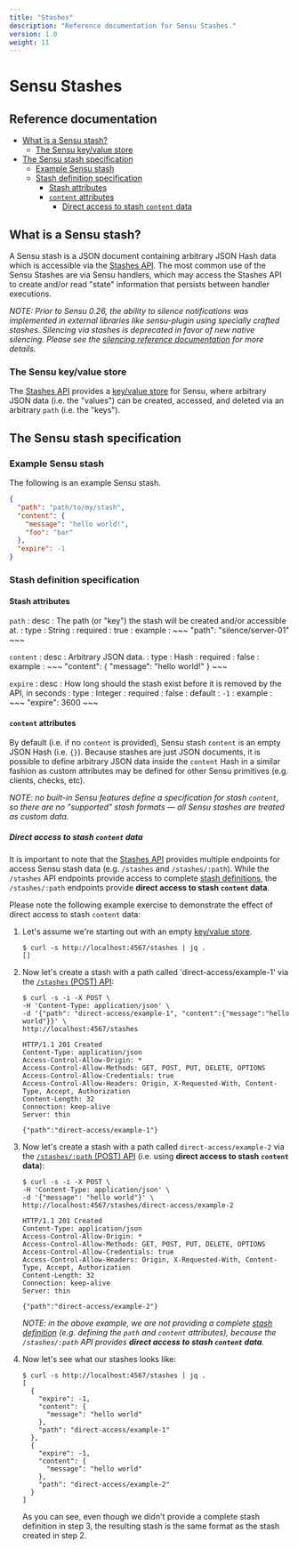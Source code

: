 ```yaml
---
title: "Stashes"
description: "Reference documentation for Sensu Stashes."
version: 1.0
weight: 11
---
```


# Sensu Stashes

## Reference documentation

- [What is a Sensu stash?](#what-is-a-sensu-stash)
  - [The Sensu key/value store](#the-sensu-keyvalue-store)
- [The Sensu stash specification](#the-sensu-stash-specification)
  - [Example Sensu stash](#example-sensu-stash)
  - [Stash definition specification](#stash-definition-specification)
    - [Stash attributes](#stash-attributes)
    - [`content` attributes](#content-attributes)
      - [Direct access to stash `content` data](#direct-access-to-stash-content-data)

## What is a Sensu stash?

A Sensu stash is a JSON document containing arbitrary JSON Hash data which is
accessible via the [Stashes API][1]. The most common use of the Sensu Stashes
are via Sensu handlers, which may access the Stashes API to create and/or read
"state" information that persists between handler executions.

_NOTE: Prior to Sensu 0.26, the ability to silence notifications was
implemented in external libraries like sensu-plugin using specially
crafted stashes. Silencing via stashes is deprecated in favor of new
native silencing. Please see the [silencing reference documentation][7] for
more details._

### The Sensu key/value store

The [Stashes API][1] provides a [key/value store][1] for Sensu, where arbitrary
JSON data (i.e. the "values") can be created, accessed, and deleted via an
arbitrary `path` (i.e. the "keys").

## The Sensu stash specification

### Example Sensu stash

The following is an example Sensu stash.

~~~ json
{
  "path": "path/to/my/stash",
  "content": {
    "message": "hello world!",
    "foo": "bar"
  },
  "expire": -1
}
~~~

### Stash definition specification

#### Stash attributes

`path`
: desc
  : The path (or "key") the stash will be created and/or accessible at.
: type
  : String
: required
  : true
: example
  : ~~~
    "path": "silence/server-01"
    ~~~

`content`
: desc
  : Arbitrary JSON data.
: type
  : Hash
: required
  : false
: example
  : ~~~
    "content": {
      "message": "hello world!"
    }
    ~~~  

`expire`
: desc
  : How long should the stash exist before it is removed by the API, in seconds
: type
  : Integer
: required
  : false
: default
  : `-1`
: example
  : ~~~
    "expire": 3600
    ~~~

#### `content` attributes

By default (i.e. if no `content` is provided), Sensu stash `content` is an empty
JSON Hash (i.e. `{}`). Because stashes are just JSON documents, it is possible
to define arbitrary JSON data inside the `content` Hash in a similar fashion as
custom attributes may be defined for other Sensu primitives (e.g. clients,
checks, etc).

_NOTE: no built-in Sensu features define a specification for stash `content`, so
there are no "supported" stash formats &mdash; all Sensu stashes are treated as
custom data._

##### Direct access to stash `content` data

It is important to note that the [Stashes API][1] provides multiple endpoints
for access Sensu stash data (e.g. `/stashes` and `/stashes/:path`). While the
`/stashes` API endpoints provide access to complete [stash definitions][2], the
`/stashes/:path` endpoints provide **direct access to stash `content` data**.

Please note the following example exercise to demonstrate the effect of direct
access to stash `content` data:

1. Let's assume we're starting out with an empty [key/value store][4].

   ~~~ shell
   $ curl -s http://localhost:4567/stashes | jq .
   []
   ~~~

2. Now let's create a stash with a path called 'direct-access/example-1' via the
   [`/stashes` (POST) API][5]:

   ~~~ shell
   $ curl -s -i -X POST \
   -H 'Content-Type: application/json' \
   -d '{"path": "direct-access/example-1", "content":{"message":"hello world"}}' \
   http://localhost:4567/stashes

   HTTP/1.1 201 Created
   Content-Type: application/json
   Access-Control-Allow-Origin: *
   Access-Control-Allow-Methods: GET, POST, PUT, DELETE, OPTIONS
   Access-Control-Allow-Credentials: true
   Access-Control-Allow-Headers: Origin, X-Requested-With, Content-Type, Accept, Authorization
   Content-Length: 32
   Connection: keep-alive
   Server: thin

   {"path":"direct-access/example-1"}
   ~~~

3. Now let's create a stash with a path called `direct-access/example-2` via the
   [`/stashes/:path` (POST) API][6] (i.e. using **direct access to stash
   `content` data**):

   ~~~ shell
   $ curl -s -i -X POST \
   -H 'Content-Type: application/json' \
   -d '{"message": "hello world"}' \
   http://localhost:4567/stashes/direct-access/example-2

   HTTP/1.1 201 Created
   Content-Type: application/json
   Access-Control-Allow-Origin: *
   Access-Control-Allow-Methods: GET, POST, PUT, DELETE, OPTIONS
   Access-Control-Allow-Credentials: true
   Access-Control-Allow-Headers: Origin, X-Requested-With, Content-Type, Accept, Authorization
   Content-Length: 32
   Connection: keep-alive
   Server: thin

   {"path":"direct-access/example-2"}
   ~~~

   _NOTE: in the above example, we are not providing a complete [stash
   definition][2] (e.g. defining the `path` and `content` attributes), because
   the `/stashes/:path` API provides **direct access to stash `content` data**._

4. Now let's see what our stashes looks like:

   ~~~ shell
   $ curl -s http://localhost:4567/stashes | jq .
   [
     {
       "expire": -1,
       "content": {
         "message": "hello world"
       },
       "path": "direct-access/example-1"
     },
     {
       "expire": -1,
       "content": {
         "message": "hello world"
       },
       "path": "direct-access/example-2"
     }
   ]
   ~~~

   As you can see, even though we didn't provide a complete stash definition in
   step 3, the resulting stash is the same format as the stash created in step
   2.

[?]:  #
[1]:  ../api/stashes-api.html
[2]:  #stash-definition-specification
[3]:  #content-attributes
[4]:  #the-sensu-keyvalue-store
[5]:  ../api/stashes-api.html#stashes-post
[6]:  ../api/stashes-api.html#stashespath-post
[7]:  silencing.html
